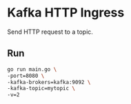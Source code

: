 # Kafka HTTP Ingress

Send HTTP request to a topic.

## Run

```bash
go run main.go \
-port=8080 \
-kafka-brokers=kafka:9092 \
-kafka-topic=mytopic \
-v=2
```
